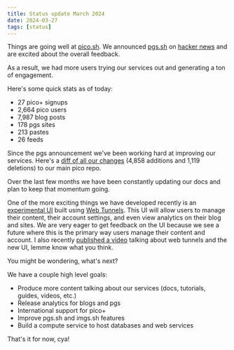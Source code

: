 ```yaml
---
title: Status update March 2024
date: 2024-03-27
tags: [status]
---
```


Things are going well at [pico.sh](https://pico.sh). We announced
[pgs.sh](https://pgs.sh) on
[hacker news](https://news.ycombinator.com/item?id=39538335) and are excited
about the overall feedback.

As a result, we had more users trying our services out and generating a ton of
engagement.

Here's some quick stats as of today:

- 27 pico+ signups
- 2,664 pico users
- 7,987 blog posts
- 178 pgs sites
- 213 pastes
- 26 feeds

Since the pgs announcement we've been working hard at improving our services.
Here's a
[diff of all our changes](https://github.com/picosh/pico/compare/bb837ba2cdbb2f05cf28a1c24721cfe183f2753e..main)
(4,858 additions and 1,119 deletions) to our main pico repo.

Over the last few months we have been constantly updating our docs and plan to
keep that momentum going.

One of the more exciting things we have developed recently is an
[experimental UI](https://pico.sh/ui) built using
[Web Tunnels](https://pico.sh/tunnels). This UI will allow users to manage their
content, their account settings, and even view analytics on their blog and
sites. We are very eager to get feedback on the UI because we see a future where
this is the primary way users manage their content and account. I also recently
[published a video](https://youtu.be/pRLC7dzxZzc?si=gbv3dXwcjV2K572s) talking
about web tunnels and the new UI, lemme know what you think.

You might be wondering, what's next?

We have a couple high level goals:

- Produce more content talking about our services (docs, tutorials, guides,
  videos, etc.)
- Release analytics for blogs and pgs
- International support for pico+
- Improve pgs.sh and imgs.sh features
- Build a compute service to host databases and web services

That's it for now, cya!
